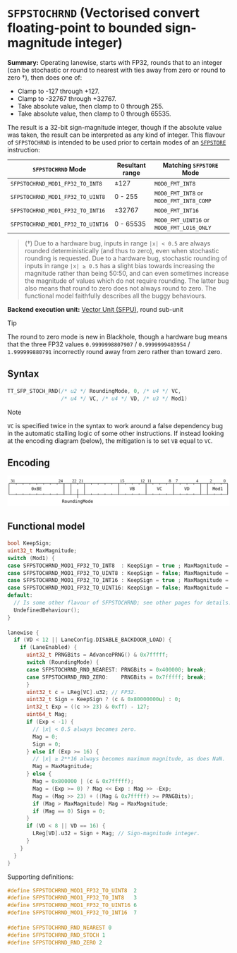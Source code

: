 # `SFPSTOCHRND` (Vectorised convert floating-point to bounded sign-magnitude integer)

**Summary:** Operating lanewise, starts with FP32, rounds that to an integer (can be stochastic or round to nearest with ties away from zero or round to zero †), then does one of:
* Clamp to -127 through +127.
* Clamp to -32767 through +32767.
* Take absolute value, then clamp to 0 through 255.
* Take absolute value, then clamp to 0 through 65535.

The result is a 32-bit sign-magnitude integer, though if the absolute value was taken, the result can be interpreted as any kind of integer. This flavour of `SFPSTOCHRND` is intended to be used prior to certain modes of an [`SFPSTORE`](SFPSTORE.md) instruction:

|`SFPSTOCHRND` Mode|Resultant range|Matching `SFPSTORE` Mode|
|---|---|---|
|`SFPSTOCHRND_MOD1_FP32_TO_INT8`|±127|`MOD0_FMT_INT8`|
|`SFPSTOCHRND_MOD1_FP32_TO_UINT8`|0 - 255|`MOD0_FMT_INT8` or `MOD0_FMT_INT8_COMP`|
|`SFPSTOCHRND_MOD1_FP32_TO_INT16`|±32767|`MOD0_FMT_INT16`|
|`SFPSTOCHRND_MOD1_FP32_TO_UINT16`|0 - 65535|`MOD0_FMT_UINT16` or `MOD0_FMT_LO16_ONLY`|

> (†) Due to a hardware bug, inputs in range `|x| < 0.5` are always rounded deterministically (and thus to zero), even when stochastic rounding is requested. Due to a hardware bug, stochastic rounding of inputs in range `|x| ≥ 0.5` has a slight bias towards increasing the magnitude rather than being 50:50, and can even sometimes increase the magnitude of values which do not require rounding. The latter bug also means that round to zero does not always round to zero. The functional model faithfully describes all the buggy behaviours.

**Backend execution unit:** [Vector Unit (SFPU)](VectorUnit.md), round sub-unit

> [!TIP]
> The round to zero mode is new in Blackhole, though a hardware bug means that the three FP32 values `0.9999998807907` / `0.9999999403954` / `1.999999880791` incorrectly round away from zero rather than toward zero.

## Syntax

```c
TT_SFP_STOCH_RND(/* u2 */ RoundingMode, 0, /* u4 */ VC,
                 /* u4 */ VC, /* u4 */ VD, /* u3 */ Mod1)
```

> [!NOTE]
> `VC` is specified twice in the syntax to work around a false dependency bug in the automatic stalling logic of some other instructions. If instead looking at the encoding diagram (below), the mitigation is to set `VB` equal to `VC`.

## Encoding

![](../../../Diagrams/Out/Bits32_SFPSTOCHRND_BH.svg)

## Functional model

```c
bool KeepSign;
uint32_t MaxMagnitude;
switch (Mod1) {
case SFPSTOCHRND_MOD1_FP32_TO_INT8  : KeepSign = true ; MaxMagnitude =   127; break;
case SFPSTOCHRND_MOD1_FP32_TO_UINT8 : KeepSign = false; MaxMagnitude =   255; break;
case SFPSTOCHRND_MOD1_FP32_TO_INT16 : KeepSign = true ; MaxMagnitude = 32767; break;
case SFPSTOCHRND_MOD1_FP32_TO_UINT16: KeepSign = false; MaxMagnitude = 65535; break;
default:
  // Is some other flavour of SFPSTOCHRND; see other pages for details.
  UndefinedBehaviour();
}

lanewise {
  if (VD < 12 || LaneConfig.DISABLE_BACKDOOR_LOAD) {
    if (LaneEnabled) {
      uint32_t PRNGBits = AdvancePRNG() & 0x7fffff;
      switch (RoundingMode) {
      case SFPSTOCHRND_RND_NEAREST: PRNGBits = 0x400000; break;
      case SFPSTOCHRND_RND_ZERO:    PRNGBits = 0x7fffff; break;
      }
      uint32_t c = LReg[VC].u32; // FP32.
      uint32_t Sign = KeepSign ? (c & 0x80000000u) : 0;
      int32_t Exp = ((c >> 23) & 0xff) - 127;
      uint64_t Mag;
      if (Exp < -1) {
        // |x| < 0.5 always becomes zero.
        Mag = 0;
        Sign = 0;
      } else if (Exp >= 16) {
        // |x| ≥ 2**16 always becomes maximum magnitude, as does NaN.
        Mag = MaxMagnitude;
      } else {
        Mag = 0x800000 | (c & 0x7fffff);
        Mag = (Exp >= 0) ? Mag << Exp : Mag >> -Exp;
        Mag = (Mag >> 23) + ((Mag & 0x7fffff) >= PRNGBits);
        if (Mag > MaxMagnitude) Mag = MaxMagnitude;
        if (Mag == 0) Sign = 0;
      }
      if (VD < 8 || VD == 16) {
        LReg[VD].u32 = Sign + Mag; // Sign-magnitude integer.
      }
    }
  }
}
```

Supporting definitions:
```c
#define SFPSTOCHRND_MOD1_FP32_TO_UINT8  2
#define SFPSTOCHRND_MOD1_FP32_TO_INT8   3
#define SFPSTOCHRND_MOD1_FP32_TO_UINT16 6
#define SFPSTOCHRND_MOD1_FP32_TO_INT16  7

#define SFPSTOCHRND_RND_NEAREST 0
#define SFPSTOCHRND_RND_STOCH 1
#define SFPSTOCHRND_RND_ZERO 2
```
